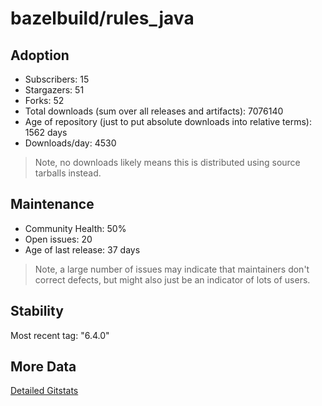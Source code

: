 # bazelbuild/rules_java

## Adoption

- Subscribers: 15
- Stargazers: 51
- Forks: 52
- Total downloads (sum over all releases and artifacts): 7076140
- Age of repository (just to put absolute downloads into relative terms): 1562 days
- Downloads/day: 4530

> Note, no downloads likely means this is distributed using source tarballs instead.

## Maintenance

- Community Health: 50%
- Open issues: 20
- Age of last release: 37 days

> Note, a large number of issues may indicate that maintainers don't correct defects, but might also
> just be an indicator of lots of users.

## Stability

Most recent tag: "6.4.0"

## More Data

[Detailed Gitstats](/bazel-catalog/gitstats/bazelbuild/rules_java)


